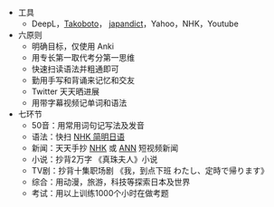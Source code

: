 -   工具
    -   DeepL，[Takoboto](https://takoboto.jp/)， [japandict](https://www.japandict.com/)，Yahoo，NHK，Youtube
-   六原则
    -   明确目标，仅使用 Anki
    -   用专长第一取代考分第一思维
    -   快速扫读语法并粗通即可
    -   勤用手写和背诵来记忆和交友
    -   Twitter 天天晒进展
    -   用带字幕视频记单词和语法
-   七环节
    -   50音：用常用词句记写法及发音
    -   语法：快扫 [NHK 简明日语](https://www.nhk.or.jp/lesson/chinese/)
    -   新闻：天天手抄 [NHK](https://www3.nhk.or.jp/news/easy/) 或 [ANN](https://news.tv-asahi.co.jp/) 短视频新闻
    -   小说：抄背2万字 《真珠夫人》小说
    -   TV剧：抄背十集职场剧 《我，到点下班 わたし、定時で帰ります》
    -   综合：用动漫，旅游，科技等探索日本及世界
    -   考试：用以上训练1000个小时在做考题